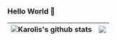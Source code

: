 ### Hello World 👋

| <img align="center" src="https://github-readme-stats.vercel.app/api?username=Karolinskis&show_icons=true&include_all_commits=true&theme=dark&hide_border=true" alt="Karolis's github stats" /> | <img align="center" src="https://github-readme-stats.vercel.app/api/top-langs/?username=Karolinskis&layout=compact&theme=dark&hide_border=true" /> |
| ------------- | ------------- |

<!--
**Karolinskis/Karolinskis** is a ✨ _special_ ✨ repository because its `README.md` (this file) appears on your GitHub profile.

Here are some ideas to get you started:

- 🔭 I’m currently working on ...
- 🌱 I’m currently learning ...
- 👯 I’m looking to collaborate on ...
- 🤔 I’m looking for help with ...
- 💬 Ask me about ...
- 📫 How to reach me: ...
- 😄 Pronouns: ...
- ⚡ Fun fact: ...
-->
